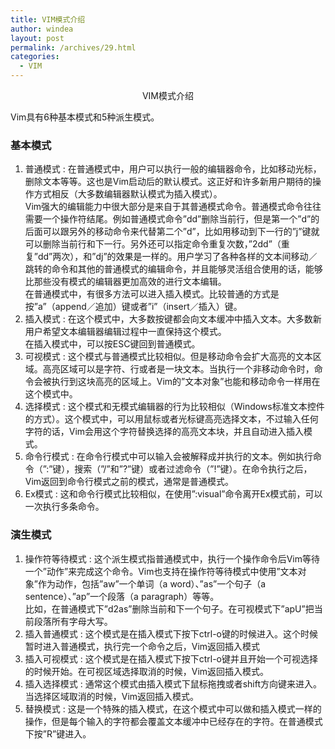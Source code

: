 ```yaml
---
title: VIM模式介绍
author: windea
layout: post
permalink: /archives/29.html
categories:
  - VIM
---
```

<p style="text-align: center;">
  VIM模式介绍
</p>

Vim具有6种基本模式和5种派生模式。

### 基本模式

1.  普通模式 : 在普通模式中，用户可以执行一般的编辑器命令，比如移动光标，删除文本等等。这也是Vim启动后的默认模式。这正好和许多新用户期待的操作方式相反（大多数编辑器默认模式为插入模式）。  
    Vim强大的编辑能力中很大部分是来自于其普通模式命令。普通模式命令往往需要一个操作符结尾。例如普通模式命令&#8221;dd&#8221;删除当前行，但是第一个&#8221;d&#8221;的后面可以跟另外的移动命令来代替第二个&#8221;d&#8221;，比如用移动到下一行的&#8221;j&#8221;键就可以删除当前行和下一行。另外还可以指定命令重复次数，&#8221;2dd&#8221;（重复&#8221;dd&#8221;两次），和&#8221;dj&#8221;的效果是一样的。用户学习了各种各样的文本间移动／跳转的命令和其他的普通模式的编辑命令，并且能够灵活组合使用的话，能够比那些没有模式的编辑器更加高效的进行文本编辑。  
    在普通模式中，有很多方法可以进入插入模式。比较普通的方式是按&#8221;a&#8221;（append／追加）键或者&#8221;i&#8221;（insert／插入）键。
2.  插入模式 : 在这个模式中，大多数按键都会向文本缓冲中插入文本。大多数新用户希望文本编辑器编辑过程中一直保持这个模式。  
    在插入模式中，可以按ESC键回到普通模式。
3.  可视模式 : 这个模式与普通模式比较相似。但是移动命令会扩大高亮的文本区域。高亮区域可以是字符、行或者是一块文本。当执行一个非移动命令时，命令会被执行到这块高亮的区域上。Vim的&#8221;文本对象&#8221;也能和移动命令一样用在这个模式中。
4.  选择模式 : 这个模式和无模式编辑器的行为比较相似（Windows标准文本控件的方式）。这个模式中，可以用鼠标或者光标键高亮选择文本，不过输入任何字符的话，Vim会用这个字符替换选择的高亮文本块，并且自动进入插入模式。
5.  命令行模式 : 在命令行模式中可以输入会被解释成并执行的文本。例如执行命令（&#8221;:&#8221;键），搜索（&#8221;/&#8221;和&#8221;?&#8221;键）或者过滤命令（&#8221;!&#8221;键）。在命令执行之后，Vim返回到命令行模式之前的模式，通常是普通模式。
6.  Ex模式 : 这和命令行模式比较相似，在使用&#8221;:visual&#8221;命令离开Ex模式前，可以一次执行多条命令。

### 演生模式

1.  操作符等待模式 : 这个派生模式指普通模式中，执行一个操作命令后Vim等待一个&#8221;动作&#8221;来完成这个命令。Vim也支持在操作符等待模式中使用&#8221;文本对象&#8221;作为动作，包括&#8221;aw&#8221;一个单词（a word）、&#8221;as&#8221;一个句子（a sentence）、&#8221;ap&#8221;一个段落（a paragraph）等等。  
    比如，在普通模式下&#8221;d2as&#8221;删除当前和下一个句子。在可视模式下&#8221;apU&#8221;把当前段落所有字母大写。
2.  插入普通模式 : 这个模式是在插入模式下按下ctrl-o键的时候进入。这个时候暂时进入普通模式，执行完一个命令之后，Vim返回插入模式
3.  插入可视模式 : 这个模式是在插入模式下按下ctrl-o键并且开始一个可视选择的时候开始。在可视区域选择取消的时候，Vim返回插入模式。
4.  插入选择模式 : 通常这个模式由插入模式下鼠标拖拽或者shift方向键来进入。当选择区域取消的时候，Vim返回插入模式。
5.  替换模式 : 这是一个特殊的插入模式，在这个模式中可以做和插入模式一样的操作，但是每个输入的字符都会覆盖文本缓冲中已经存在的字符。在普通模式下按&#8221;R&#8221;键进入。

&nbsp;